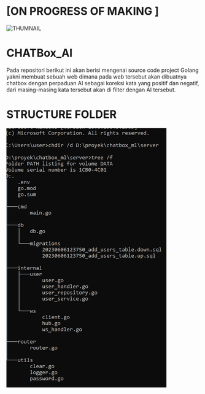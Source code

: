 # [ON PROGRESS OF MAKING ]
![THUMNAIL ](./CHATBOX.jpg)

# CHATBox_AI
Pada repositori berikut ini akan berisi mengenai source code project Golang yakni membuat sebuah web dimana pada web tersebut akan dibuatnya chatbox dengan perpaduan AI sebagai koreksi kata yang positif dan negatif, dari masing-masing kata tersebut akan di filter dengan AI tersebut.

# STRUCTURE FOLDER
![THUMNAIL ](https://github.com/syauqqii/CHATBox_AI/blob/master/Screenshot%20(744).png)
